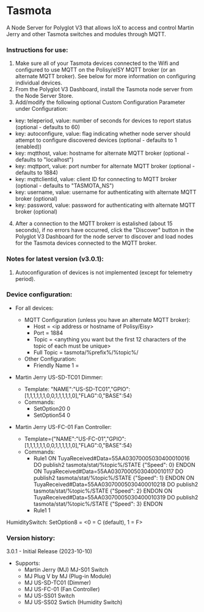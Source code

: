 # Tasmota
A Node Server for Polyglot V3 that allows IoX to access and control Martin Jerry and other Tasmota switches and modules through MQTT.

### Instructions for use:

1. Make sure all of your Tasmota devices connected to the Wifi and configured to use MQTT on the Polisy/eISY MQTT broker (or an alternate MQTT broker). See below for more information on configuring individual devices.
2. From the Polyglot V3 Dashboard, install the Tasmota node server from the Node Server Store.
3. Add/modify the following optional Custom Configuration Parameter under Configuration: 
  - key: teleperiod, value: number of seconds for devices to report status (optional - defaults to 60)
  - key: autoconfigure, value: flag indicating whether node server should attempt to configure discovered devices (optional - defaults to 1 (enabled))
  - key: mqtthost, value: hostname for alternate MQTT broker (optional - defaults to "localhost")
  - key: mqttport, value: port number for alternate MQTT broker (optional - defaults to 1884)
  - key: mqttclientid, value: client ID for connecting to MQTT broker (optional - defaults to "TASMOTA_NS")
  - key: username, value: username for authenticating with alternate MQTT broker (optional)
  - key: password, value: password for authenticating with alternate MQTT broker (optional)
4. After a connection to the MQTT brokerr is estalished (about 15 seconds), if no errors have occurred, click the "Discover" button in the Polyglot V3 Dashboard for the node server to discover and load nodes for the Tasmota devices connected to the MQTT broker.

### Notes for latest version (v3.0.1):
1. Autoconfiguration of devices is not implemented (except for telemetry period).

### Device configuration:
* For all devices:
    - MQTT Configuration (unless you have an alternate MQTT broker):
        * Host = <ip address or hostname of Polisy/Eisy>
        * Port = 1884
        * Topic = <anything you want but the first 12 characters of the topic of each must be unique>
        * Full Topic = tasmota/%prefix%/%topic%/
    - Other Configuration:
        * Friendly Name 1 = <Name for device node in IoX>

* Martin Jerry US-SD-TC01 Dimmer:
    - Template: "NAME":"US-SD-TC01","GPIO":[1,1,1,1,1,1,0,0,1,1,1,1,1,0],"FLAG":0,"BASE":54}
    - Commands:
        * SetOption20 0
        * SetOption54 0

* Martin Jerry US-FC-01 Fan Controller:
    - Template={"NAME":"US-FC-01","GPIO":[1,1,1,1,1,1,0,0,1,1,1,1,1,0],"FLAG":0,"BASE":54}
    - Commands:
        * Rule1 ON TuyaReceived#Data=55AA03070005030400010016 DO publish2 tasmota/stat/%topic%/STATE {"Speed": 0} ENDON
            ON TuyaReceived#Data=55AA03070005030400010117 DO publish2 tasmota/stat/%topic%/STATE {"Speed": 1} ENDON
            ON TuyaReceived#Data=55AA03070005030400010218 DO publish2 tasmota/stat/%topic%/STATE {"Speed": 2} ENDON
            ON TuyaReceived#Data=55AA03070005030400010319 DO publish2 tasmota/stat/%topic%/STATE {"Speed": 3} ENDON
        * Rule1 1

HumiditySwitch:
SetOption8 = <0 = C (default), 1 = F>

### Version history:
3.0.1 - Initial Release (2023-10-10)
- Supports:
    * Martin Jerry (MJ) MJ-S01 Switch
    * MJ Plug V by MJ (Plug-in  Module)
    * MJ US-SD-TC01 (Dimmer)
    * MJ US-FC-01 (Fan Controller)
    * MJ US-SS01 Switch
    * MJ US-SS02 Swtich (Humidity Switch)
